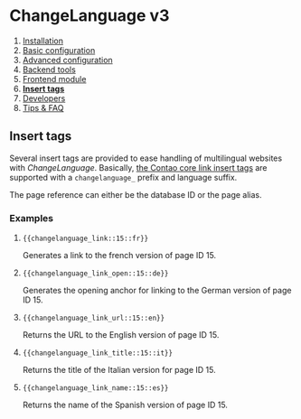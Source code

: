 # ChangeLanguage v3

1. [Installation](01-installation.md)
2. [Basic configuration](02-basics.md)
3. [Advanced configuration](03-advanced.md)
4. [Backend tools](04-backend.md)
5. [Frontend module](05-frontend-module.md)
6. [**Insert tags**](06-inserttags.md)
7. [Developers](07-developers.md)
8. [Tips & FAQ](08-tips-faq.md)


## Insert tags

Several insert tags are provided to ease handling of multilingual websites
with *ChangeLanguage*. Basically, [the Contao core link insert tags][1] are
supported with a `changelanguage_` prefix and language suffix.

The page reference can either be the database ID or the page alias.

### Examples

1. <code>{{changelanguage_link::15::fr}}</code>

    Generates a link to the french version of page ID 15.

2. <code>{{changelanguage_link_open::15::de}}</code>

    Generates the opening anchor for linking to the German version of page ID 15.

3. <code>{{changelanguage_link_url::15::en}}</code>

    Returns the URL to the English version of page ID 15.

4. <code>{{changelanguage_link_title::15::it}}</code>

    Returns the title of the Italian version for page ID 15.

5. <code>{{changelanguage_link_name::15::es}}</code>

    Returns the name of the Spanish version of page ID 15.


[1]: https://docs.contao.org/books/manual/3.5/en/04-managing-content/insert-tags.html#link-elements
